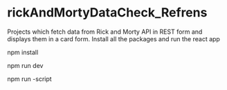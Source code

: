 # rickAndMortyDataCheck_Refrens
Projects which fetch data from Rick and Morty API in REST form and displays them in a card form.
Install all the packages and run the react app

npm install

npm run dev

npm run -script
